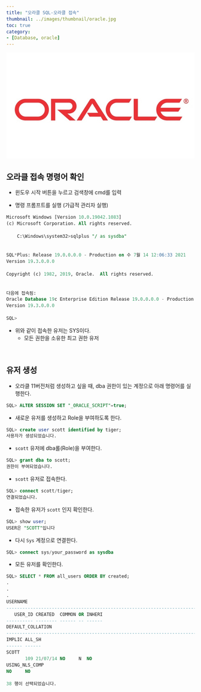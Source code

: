 ```yaml
---
title: "오라클 SQL-오라클 접속"
thumbnail: ../images/thumbnail/oracle.jpg
toc: true
category:
- [Database, oracle]
---
```

![](../images/thumbnail/oracle.jpg)

## 오라클 접속 명령어 확인 

- 윈도우 시작 버튼을 누르고 검색창에 cmd를 입력

- 명령 프롬프트를 실행 (가급적 관리자 실행)

```sql
Microsoft Windows [Version 10.0.19042.1083]
(c) Microsoft Corporation. All rights reserved.

	C:\Windows\system32>sqlplus "/ as sysdba"


SQL*Plus: Release 19.0.0.0.0 - Production on 수 7월 14 12:06:33 2021
Version 19.3.0.0.0

Copyright (c) 1982, 2019, Oracle.  All rights reserved.


다음에 접속됨:
Oracle Database 19c Enterprise Edition Release 19.0.0.0.0 - Production
Version 19.3.0.0.0

SQL>
```
- 위와 같이 접속한 유저는  SYS이다.
    - 모든 권한을 소유한 최고 권한 유저

</br>

## 유저 생성

- 오라클 11버전처럼 생성하고 싶을 때, dba 권한이 있는 계정으로 아래 명령어를 실행한다.

```sql
SQL> ALTER SESSION SET "_ORACLE_SCRIPT"=true;
```

- 새로운 유저를 생성하고 Role을 부여하도록 한다.

```sql
SQL> create user scott identified by tiger;
사용자가 생성되었습니다.
```

- `scott` 유저에 dba롤(Role)을 부여한다.

```sql
SQL> grant dba to scott;
권한이 부여되었습니다.
```

- `scott` 유저로 접속한다.

```sql
SQL> connect scott/tiger;
연결되었습니다.
```

- 접속한 유저가 `scott` 인지 확인한다.

```sql
SQL> show user;
USER은 "SCOTT"입니다
```

- 다시 `Sys` 계정으로 연결한다.

```sql
SQL> connect sys/your_password as sysdba
```

- 모든 유저를 확인한다.

```sql
SQL> SELECT * FROM all_users ORDER BY created;
.
.
.
USERNAME
--------------------------------------------------------------------------------
   USER_ID CREATED  COMMON OR INHERI
---------- -------- ------ -- ------
DEFAULT_COLLATION
--------------------------------------------------------------------------------
IMPLIC ALL_SH
------ ------
SCOTT
       109 21/07/14 NO     N  NO
USING_NLS_COMP
NO     NO

38 행이 선택되었습니다.
```